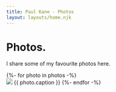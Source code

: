 ```yaml
---
title: Paul Kane - Photos
layout: layouts/home.njk
---
```

<h1 class="font-bold text-7xl">Photos.</h1>
<p class="text-xl mt-4">I share some of my favourite photos here.</p>

{%- for photo in photos -%}  
    <img class="mt-4 rounded-xl" src="../img/{{ photo.imgName }}" />
    {{ photo.caption }}
{%- endfor -%}

